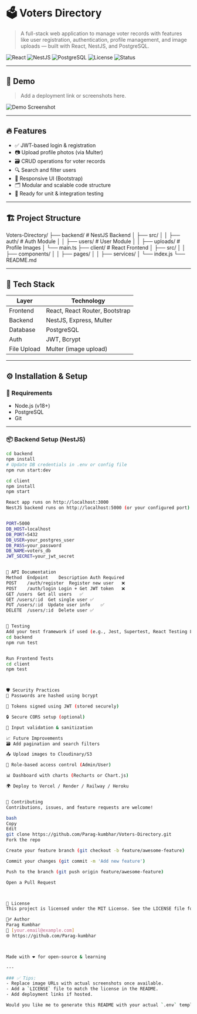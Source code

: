 # 🗳️ Voters Directory

> A full-stack web application to manage voter records with features like user registration, authentication, profile management, and image uploads — built with React, NestJS, and PostgreSQL.

![React](https://img.shields.io/badge/Frontend-React-blue)
![NestJS](https://img.shields.io/badge/Backend-NestJS-red)
![PostgreSQL](https://img.shields.io/badge/Database-PostgreSQL-blue)
![License](https://img.shields.io/badge/License-MIT-green)
![Status](https://img.shields.io/badge/Status-Active-success)

---

## 📸 Demo

> Add a deployment link or screenshots here.

![Demo Screenshot](https://via.placeholder.com/800x400.png?text=Project+UI+Screenshot)

---

## 🔥 Features

- ✅ JWT-based login & registration
- 📷 Upload profile photos (via Multer)
- 🗃️ CRUD operations for voter records
- 🔍 Search and filter users
- 📱 Responsive UI (Bootstrap)
- 🗂️ Modular and scalable code structure
- 🧪 Ready for unit & integration testing

---

## 🏗️ Project Structure

Voters-Directory/
├── backend/ # NestJS Backend
│ ├── src/
│ │ ├── auth/ # Auth Module
│ │ ├── users/ # User Module
│ │ ├── uploads/ # Profile Images
│ └── main.ts
├── client/ # React Frontend
│ ├── src/
│ │ ├── components/
│ │ ├── pages/
│ │ ├── services/
│ └── index.js
└── README.md


---

## 🧰 Tech Stack

| Layer       | Technology                     |
|-------------|--------------------------------|
| Frontend    | React, React Router, Bootstrap |
| Backend     | NestJS, Express, Multer        |
| Database    | PostgreSQL                     |
| Auth        | JWT, Bcrypt                    |
| File Upload | Multer (image upload)          |

---

## ⚙️ Installation & Setup

### 🧪 Requirements
- Node.js (v18+)
- PostgreSQL
- Git

---

### 📦 Backend Setup (NestJS)

```bash
cd backend
npm install
# Update DB credentials in .env or config file
npm run start:dev

cd client
npm install
npm start

React app runs on http://localhost:3000
NestJS backend runs on http://localhost:5000 (or your configured port)


PORT=5000
DB_HOST=localhost
DB_PORT=5432
DB_USER=your_postgres_user
DB_PASS=your_password
DB_NAME=voters_db
JWT_SECRET=your_jwt_secret


🚀 API Documentation
Method	Endpoint	Description	Auth Required
POST	/auth/register	Register new user	❌
POST	/auth/login	Login + Get JWT token	❌
GET	/users	Get all users	✅
GET	/users/:id	Get single user	✅
PUT	/users/:id	Update user info	✅
DELETE	/users/:id	Delete user	✅


🧪 Testing
Add your test framework if used (e.g., Jest, Supertest, React Testing Library)
cd backend
npm run test


Run Frontend Tests
cd client
npm test



🛡️ Security Practices
🔐 Passwords are hashed using bcrypt

🔐 Tokens signed using JWT (stored securely)

🔒 Secure CORS setup (optional)

🧼 Input validation & sanitization

📈 Future Improvements
🗃️ Add pagination and search filters

📤 Upload images to Cloudinary/S3

👥 Role-based access control (Admin/User)

📊 Dashboard with charts (Recharts or Chart.js)

🌍 Deploy to Vercel / Render / Railway / Heroku


🤝 Contributing
Contributions, issues, and feature requests are welcome!

bash
Copy
Edit
git clone https://github.com/Parag-kumbhar/Voters-Directory.git
Fork the repo

Create your feature branch (git checkout -b feature/awesome-feature)

Commit your changes (git commit -m 'Add new feature')

Push to the branch (git push origin feature/awesome-feature)

Open a Pull Request



📄 License
This project is licensed under the MIT License. See the LICENSE file for details.

🙋‍♂️ Author
Parag Kumbhar
📧 [your.email@example.com]
🌐 https://github.com/Parag-kumbhar



Made with ❤️ for open-source & learning

---

### ✅ Tips:
- Replace image URLs with actual screenshots once available.
- Add a `LICENSE` file to match the license in the README.
- Add deployment links if hosted.

Would you like me to generate this README with your actual `.env` template and project-specific APIs?
